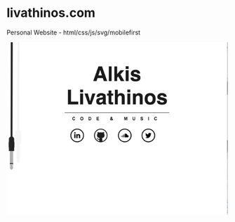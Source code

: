 livathinos.com
==========

Personal Website - html/css/js/svg/mobilefirst

![Browser Screenshot](https://github.com/alkliv/livathinos/blob/master/img/livathinoscom.png "Default Browser Preview")